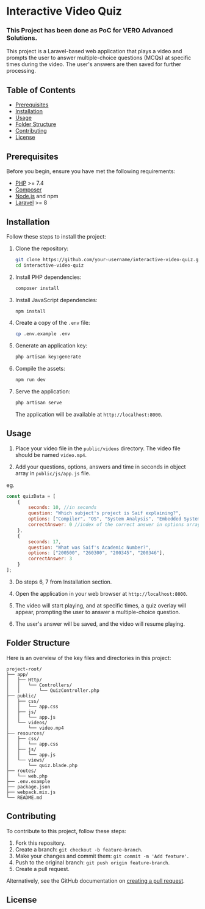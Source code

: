 # Interactive Video Quiz

### This Project has been done as PoC for VERO Advanced Solutions.

This project is a Laravel-based web application that plays a video and prompts the user to answer multiple-choice questions (MCQs) at specific times during the video. The user's answers are then saved for further processing.

## Table of Contents

- [Prerequisites](#prerequisites)
- [Installation](#installation)
- [Usage](#usage)
- [Folder Structure](#folder-structure)
- [Contributing](#contributing)
- [License](#license)

## Prerequisites

Before you begin, ensure you have met the following requirements:

- [PHP](https://www.php.net/downloads) >= 7.4
- [Composer](https://getcomposer.org/download/)
- [Node.js](https://nodejs.org/en/download/) and npm
- [Laravel](https://laravel.com/docs/8.x/installation) >= 8

## Installation

Follow these steps to install the project:

1. Clone the repository:

    ```bash
    git clone https://github.com/your-username/interactive-video-quiz.git
    cd interactive-video-quiz
    ```

2. Install PHP dependencies:

    ```bash
    composer install
    ```

3. Install JavaScript dependencies:

    ```bash
    npm install
    ```

4. Create a copy of the `.env` file:

    ```bash
    cp .env.example .env
    ```

5. Generate an application key:

    ```bash
    php artisan key:generate
    ```

6. Compile the assets:

    ```bash
    npm run dev
    ```

7. Serve the application:

    ```bash
    php artisan serve
    ```

    The application will be available at `http://localhost:8000`.

## Usage

1. Place your video file in the `public/videos` directory. The video file should be named `video.mp4`.

2. Add your questions, options, answers and time in seconds in object array in `public/js/app.js` file.

eg. 
```javascript
const quizData = [
    {
        seconds: 10, //in seconds
        question: "Which subject's project is Saif explaining?",
        options: ["Compiler", "OS", "System Analysis", "Embedded Systems"],
        correctAnswer: 0 //index of the correct answer in options array
    },
    {
        seconds: 17,
        question: "What was Saif's Academic Number?",
        options: ["200500", "260300", "200345", "200346"],
        correctAnswer: 3
    }
];

```
3. Do steps 6, 7 from Installation section.

4. Open the application in your web browser at `http://localhost:8000`.

5. The video will start playing, and at specific times, a quiz overlay will appear, prompting the user to answer a multiple-choice question.

6. The user's answer will be saved, and the video will resume playing.

## Folder Structure

Here is an overview of the key files and directories in this project:

```
project-root/
├── app/
│   ├── Http/
│   │   └── Controllers/
│   │       └── QuizController.php
├── public/
│   ├── css/
│   │   └── app.css
│   ├── js/
│   │   └── app.js
│   └── videos/
│       └── video.mp4
├── resources/
│   ├── css/
│   │   └── app.css
│   ├── js/
│   │   └── app.js
│   └── views/
│       └── quiz.blade.php
├── routes/
│   └── web.php
├── .env.example
├── package.json
├── webpack.mix.js
└── README.md
```

## Contributing

To contribute to this project, follow these steps:

1. Fork this repository.
2. Create a branch: `git checkout -b feature-branch`.
3. Make your changes and commit them: `git commit -m 'Add feature'`.
4. Push to the original branch: `git push origin feature-branch`.
5. Create a pull request.

Alternatively, see the GitHub documentation on [creating a pull request](https://docs.github.com/en/github/collaborating-with-issues-and-pull-requests/creating-a-pull-request).

## License

